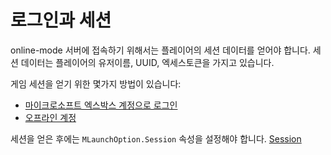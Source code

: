 # 로그인과 세션

online-mode 서버에 접속하기 위해서는 플레이어의 세션 데이터를 얻어야 합니다. 세션 데이터는 플레이어의 유저이름, UUID, 엑세스토큰을 가지고 있습니다.

게임 세션을 얻기 위한 몇가지 방법이 있습니다:

* [마이크로소프트 엑스박스 계정으로 로그인](Microsoft-Xbox-Live-Login.md)
* [오프라인 계정](offline-account.md)

세션을 얻은 후에는 `MLaunchOption.Session` 속성을 설정해야 합니다. [Session](../getting-started/MLaunchOption.md#session)
